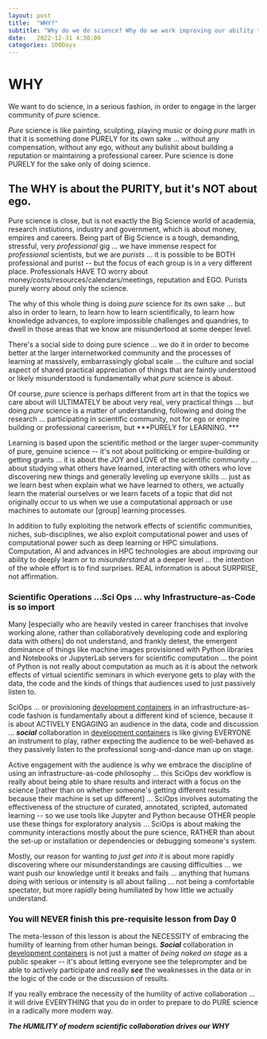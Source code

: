 ```yaml
---
layout: post
title:  "WHY?"
subtitle: "Why do we do science? Why do we work improving our ability to learn and build knowledge"
date:   2022-12-31 4:30:00
categories: 100Days
---
```



# WHY

We want to do science, in a serious fashion, in order to engage in the larger community of *pure* science.

*Pure* science is like painting, sculpting, playing music or doing *pure* math in that it is something done PURELY for its own sake ... without any compensation, without any ego, without any bullshit about building a reputation or maintaining a professional career.  Pure science is done PURELY for the sake only of doing science.

## The WHY is about the PURITY, but it's NOT about ego.

Pure science is close, but is not exactly the Big Science world of academia, research instiutions, industry and government, which is about money, empires and careers. Being part of Big Science is a tough, demanding, stressful, very *professional* gig ... we have immense respect for *professional* scientists, but we are *purists* ... it is possible to be BOTH professional and purist -- but the focus of each group is in a very different place. Professionals HAVE TO worry about money/costs/resources/calendars/meetings, reputation and EGO. Purists purely worry about only the science.  

The why of this whole thing is doing *pure* science for its own sake ... but also in order to learn, to learn how to learn scientifically, to learn how knowledge advances, to explore impossible challenges and quandries, to dwell in those areas that we know are misundertood at some deeper level.

There's a social side to doing pure science ... we do it in order to become better at the larger internetworked community and the processes of learning at massively, embarrassingly global scale ... the culture and social aspect of shared practical appreciation of things that are faintly understood or likely misunderstood is fundamentally what *pure* science is about. 

Of course, *pure* science is perhaps different from art in that the topics we care about will ULTIMATELY be about very real, very practical things ... but doing *pure* science is a matter of understanding, following and doing the research ... participating in scientific community, not for ego or empire building or professional careerism, but ***PURELY for LEARNING. ***

Learning is based upon the scientific method or the larger super-community of pure, genuine science -- it's not about politicking or empire-building or getting grants ... it is about the JOY and LOVE of the scientific community ... about studying what others have learned, interacting with others who love discovering new things and generally leveling up everyone skills ... just as we learn best when explain what we have learned to others, we actually learn the material ourselves or we learn facets of a topic that did not originally occur to us when we use a computational approach or use machines to automate our [group] learning processes.

In addition to fully exploiting the network effects of scientific communities, niches, sub-disciplines, we also exploit computational power and uses of computational power such as deep learning or HPC simulations. Computation, AI and advances in HPC technologies are about improving our ability to deeply learn or to *misunderstand* at a deeper level ... the intention of the whole effort is to find surprises.  REAL information is about SURPRISE, not affirmation.

### Scientific Operations ...Sci Ops ... why Infrastructure-as-Code is so import

Many [especially who are heavily vested in career franchises that involve working alone, rather than collaboratively developing code and exploring data with others] do not understand, and frankly detest, the emergent dominance of things like machine images provisioned with Python libraries and Notebooks or JupyterLab servers for scientific computation ... the point of Python is not really about computation as much as it is about the network effects of virtual scientific seminars in which everyone gets to play with the data, the code and the kinds of things that audiences used to just passively listen to.

SciOps ... or provisioning [development containers](https://containers.dev) in an infrastructure-as-code fashion is fundamentally about a different kind of science, because it is about ACTIVELY ENGAGING an audience in the data, code and discussion ... ***social*** collaboration in [development containers](https://containers.dev) is like giving EVERYONE an instrument to play, rather expecting the audience to be well-behaved as they passively listen to the professional song-and-dance man up on stage.  
 
Active engagement with the audience is why we embrace the discipline of using an infrastructure-as-code philosophy ... this SciOps dev workflow is really about being able to share results and interact with a focus on the science [rather than on whether someone's getting different results because their machine is set up different] ... SciOps involves automating the effectiveness of the structure of curated, annotated, scripted, automated learning -- so we use tools like Jupyter and Python because OTHER people use these things for exploratory analysis ... SciOps is about making the community interactions mostly about the pure science, RATHER than about the set-up or installation or dependencies or debugging someone's system.

Mostly, our reason for wanting *to just get into it* is about more rapidly discovering where our misunderstandings are causing difficulties ...  we want push our knowledge until it breaks and fails ... anything that humans doing with serious or intensity is all about failing ... not being a comfortable spectator, but more rapidly being humiliated by how little we actually understand.

### You will NEVER finish this pre-requisite lesson from Day 0

The meta-lesson of this lesson is about the NECESSITY of embracing the humility of learning from other human beings.  ***Social*** collaboration in [development containers](https://containers.dev) is not just a matter of *being naked on stage* as a public speaker -- it's about letting everyone see the teleprompter and be able to actively participate and really ***see*** the weaknesses in the data or in the logic of the code or the discussion of results. 

If you really embrace the necessity of the humility of active collaboration ... it will drive EVERYTHING that you do in order to prepare to do PURE science in a radically more modern way.

***The HUMILITY of modern scientific collaboration drives our WHY*** 
